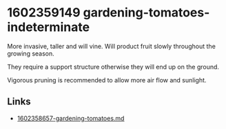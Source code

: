 # 1602359149 gardening-tomatoes-indeterminate
More invasive, taller and will vine. Will product fruit slowly throughout the growing season. 

They require a support structure otherwise they will end up on the ground.

Vigorous pruning is recommended to allow more air flow and sunlight.


## Links
- [1602358657-gardening-tomatoes.md](1602358657-gardening-tomatoes.md)

